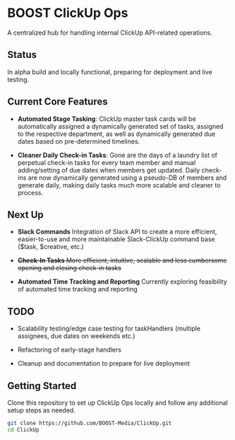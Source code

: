 
# BOOST ClickUp Ops

A centralized hub for handling internal ClickUp API-related operations.

## Status

In alpha build and locally functional, preparing for deployment and live testing.

## Current Core Features

- **Automated Stage Tasking**: ClickUp master task cards will be automatically assigned a dynamically generated set of tasks, assigned to the respective department, as well as dynamically generated due dates based on pre-determined timelines.
  
- **Cleaner Daily Check-in Tasks**: Gone are the days of a laundry list of perpetual check-in tasks for every team member and manual adding/setting of due dates when members get updated. Daily check-ins are now dynamically generated using a pseudo-DB of members and generate daily, making daily tasks much more scalable and cleaner to process.

## Next Up

- **Slack Commands** Integration of Slack API to create a more efficient, easier-to-use and more maintainable Slack-ClickUp command base ($task, $creative, etc.)

- ~~**Check-In Tasks** More efficient, intuitive, scalable and less cumbersome opening and closing check-in tasks~~

- **Automated Time Tracking and Reporting** Currently exploring feasibility of automated time tracking and reporting

## TODO

- Scalability testing/edge case testing for taskHandlers (multiple assignees, due dates on weekends etc.)

- Refactoring of early-stage handlers

- Cleanup and documentation to prepare for live deployment

## Getting Started

Clone this repository to set up ClickUp Ops locally and follow any additional setup steps as needed.

```bash
git clone https://github.com/BOOST-Media/ClickUp.git
cd ClickUp
